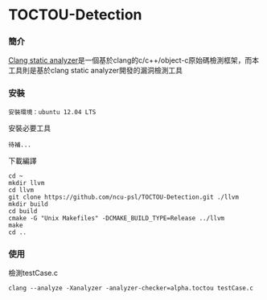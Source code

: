 # TOCTOU-Detection

### 簡介
[Clang static analyzer](https://clang-analyzer.llvm.org)是一個基於clang的c/c++/object-c原始碼檢測框架，而本工具則是基於clang static analyzer開發的漏洞檢測工具


### 安裝  
```
安裝環境：ubuntu 12.04 LTS
```
安裝必要工具
```
待補...
```
下載編譯
```
cd ~
mkdir llvm
cd llvm
git clone https://github.com/ncu-psl/TOCTOU-Detection.git ./llvm
mkdir build
cd build
cmake -G "Unix Makefiles" -DCMAKE_BUILD_TYPE=Release ../llvm
make
cd ..
```
### 使用
檢測testCase.c
```
clang --analyze -Xanalyzer -analyzer-checker=alpha.toctou testCase.c
```
